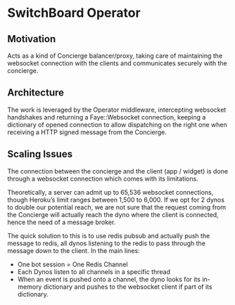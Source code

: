 # SwitchBoard Operator

## Motivation
Acts as a kind of Concierge balancer/proxy, taking care of maintaining the websocket connection with the clients and communicates securely with the concierge.

## Architecture

The work is leveraged by the Operator middleware, intercepting websocket handshakes and returning a Faye::Websocket connection, keeping a dictionary of opened connection to allow dispatching on the right one when receiving a HTTP signed message from the Concierge.

## Scaling Issues

The connection between the concierge and the client (app / widget) is done through a websocket connection which comes with its limitations.

Theoretically, a server can admit up to 65,536 websocket connections, though Heroku’s limit ranges between 1,500 to 6,000. 
If we opt for 2 dynos to double our potential reach, we are not sure that the request coming from the Concierge will actually reach the dyno where the client is connected, hence the need of a message broker.

The quick solution to this is to use redis pubsub and actually push the message to redis, all dynos listening to the redis to pass through the message down to the client.
In the main lines:
- One bot session = One Redis Channel
- Each Dynos listen to all channels in a specific thread
- When an event is pushed onto a channel, the dyno looks for its in-memory dictionary and pushes to the websocket client if part of its dictionary.
